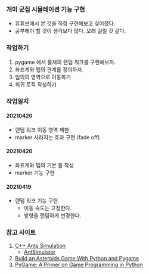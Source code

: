 ### 개미 군집 시뮬레이션 기능 구현

* 유튜브에서 본 것을 직접 구현해보고 싶어졌다.
* 공부해야 할 것이 생각보다 많다. 오래 걸릴 것 같다.

### 작업하기

1. pygame 에서 물체의 랜덤 워크를 구현해보자.
1. 좌표계와 맵의 관계를 정의하자.
1. 임의의 영역으로 이동하기
1. 회귀 로직 작성하기


### 작업일지

#### 20210420

* 랜덤 워크 이동 영역 제한
* marker 사라지는 효과 구현 (fade off)

#### 20210420

* 좌표계와 맵의 기본 틀 작성
* marker 기능 구현

#### 20210419

* 랜덤 워크 기능 구현
   - 이동 속도는 고정한다.
   - 방향을 랜덤하게 변경한다. 

### 참고 사이트

1. [C++ Ants Simulation](https://youtu.be/81GQNPJip2Y)
    - [AntSimulator](https://github.com/johnBuffer/AntSimulator)
1. [Build an Asteroids Game With Python and Pygame](https://realpython.com/asteroids-game-python/)
1. [PyGame: A Primer on Game Programming in Python](https://realpython.com/pygame-a-primer/)
